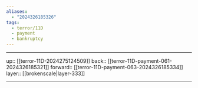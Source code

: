 ```yaml
---
aliases:
  - "2024326185326"
tags:
  - terror/11D
  - payment
  - bankruptcy
---
```




***

up:: [[terror-11D-2024275124509]]
back:: [[terror-11D-payment-061-2024326185321]]
forward:: [[terror-11D-payment-063-2024326185334]]
layer:: [[brokenscale|layer-333]]

***
